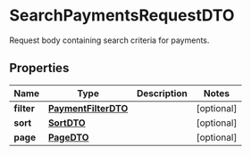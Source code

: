 

# SearchPaymentsRequestDTO

Request body containing search criteria for payments.

## Properties

| Name | Type | Description | Notes |
|------------ | ------------- | ------------- | -------------|
|**filter** | [**PaymentFilterDTO**](PaymentFilterDTO.md) |  |  [optional] |
|**sort** | [**SortDTO**](SortDTO.md) |  |  [optional] |
|**page** | [**PageDTO**](PageDTO.md) |  |  [optional] |




